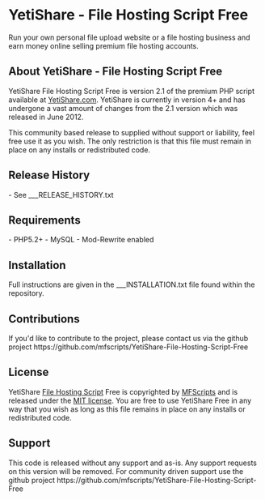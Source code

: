 <h1>YetiShare - File Hosting Script Free</h1>

Run your own personal file upload website or a file hosting business and earn money online selling premium file hosting accounts.

<h2>About YetiShare - File Hosting Script Free</h2>
YetiShare File Hosting Script Free is version 2.1 of the premium PHP script available at <a href="http://yetishare.com/">YetiShare.com</a>. YetiShare is currently in version 4+ and has undergone a vast amount of changes from the 2.1 version which was released in June 2012.

This community based release to supplied without support or liability, feel free use it as you wish. The only restriction is that this file must remain in place on any installs or redistributed code.

<h2>Release History</h2>
- See ___RELEASE_HISTORY.txt

<h2>Requirements</h2>
- PHP5.2+
- MySQL
- Mod-Rewrite enabled

<h2>Installation</h2>
Full instructions are given in the ___INSTALLATION.txt file found within the repository.

<h2>Contributions</h2>
If you'd like to contribute to the project, please contact us via the github project https://github.com/mfscripts/YetiShare-File-Hosting-Script-Free

<h2>License</h2>
YetiShare <a href="http://yetishare.com/">File Hosting Script</a> Free is copyrighted by <a href="http://mfscripts.com/">MFScripts</a> and is released under the <a href="http://opensource.org/licenses/MIT">MIT license</a>. You are free to use YetiShare Free in any way that you wish as long as this file remains in place on any installs or redistributed code.

<h2>Support</h2>
This code is released without any support and as-is. Any support requests on this version will be removed. For community driven support use the github project https://github.com/mfscripts/YetiShare-File-Hosting-Script-Free
